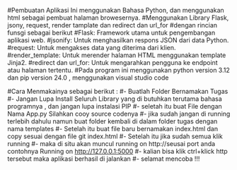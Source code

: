 #Pembuatan Aplikasi Ini menggunakan Bahasa Python, dan menggunakan html sebagai pembuat halaman browesernya.
#Menggunakan Library Flask, jsony, request, render tamplate dan redirect dan url_for
#dengan rincian funsgi sebagai berikut
#Flask: Framework utama untuk pengembangan aplikasi web.
#jsonify: Untuk menghasilkan respons JSON dari data Python.
#request: Untuk mengakses data yang diterima dari klien.
#render_template: Untuk merender halaman HTML menggunakan template Jinja2.
#redirect dan url_for: Untuk mengarahkan pengguna ke endpoint atau halaman tertentu.
#Pada program ini menggunakan python version 3.12 dan pip version 24.0 , menggunakan visual studio code 

#Cara Menmakainya sebagai berikut :
#- Buatlah Folder Bernamakan Tugas
#- Jangan Lupa Install Seluruh Library yang di butuhkan terutama bahasa programnya , dan jangan lupa instalasi PIP
#- seletah itu buat File dengan Nama App.py Silahkan cooy source codenya
#- jika sudah jangan di running terlebih dahulu namun buat folder kembali di dalam folder tugas dengan nama templates
#- Setelah itu buat file baru bernamakan index.html dan copy sesuai dengan file git index.html
#- Setelah itu jika sudah semua klik running 
#- maka di situ akan muncul running on http://seusai port anda contohnya Running on http://127.0.0.1:5000
#- kalian bisa klik ctrl+klick http tersebut maka aplikasi berhasil di jalankan
#- selamat mencoba !!!
